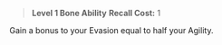 > **Level 1 Bone Ability**
> **Recall Cost:** 1

Gain a bonus to your Evasion equal to half your Agility.
